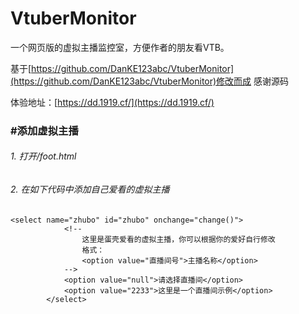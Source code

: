 # VtuberMonitor
一个网页版的虚拟主播监控室，方便作者的朋友看VTB。

基于[https://github.com/DanKE123abc/VtuberMonitor](https://github.com/DanKE123abc/VtuberMonitor)修改而成 感谢源码

体验地址：[https://dd.1919.cf/](https://dd.1919.cf/)


### #添加虚拟主播

###### 1. 打开/foot.html

###### 2. 在如下代码中添加自己爱看的虚拟主播

```
<select name="zhubo" id="zhubo" onchange="change()">
            <!--
                这里是蛋壳爱看的虚拟主播，你可以根据你的爱好自行修改
                格式：
                <option value="直播间号">主播名称</option>
            -->
            <option value="null">请选择直播间</option>
            <option value="2233">这里是一个直播间示例</option>
        </select>
```
